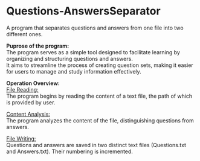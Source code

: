 # Questions-AnswersSeparator
A program that separates questions and answers from one file into two different ones.

**Puprose of the program:**  
The program serves as a simple tool designed to facilitate learning by organizing and structuring questions and answers. <br />
It aims to streamline the process of creating question sets, making it easier for users to manage and study information effectively.

**Operation Overview:**  
<ins>File Reading:</ins><br/> 
The program begins by reading the content of a text file, the path of which is provided by user.

<ins>Content Analysis:</ins><br/> 
The program analyzes the content of the file, distinguishing questions from answers.

<ins>File Writing:</ins><br/> 
Questions and answers are saved in two distinct text files (Questions.txt and Answers.txt). Their numbering is incremented.
